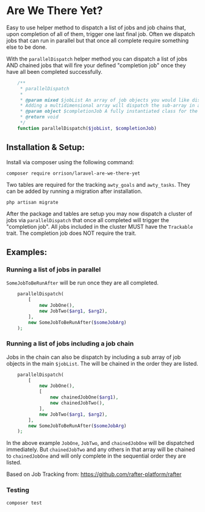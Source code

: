 # Are We There Yet?

Easy to use helper method to dispatch a list of jobs and job chains that, upon completion of all of them, trigger one last final job. Often we dispatch jobs that can run in parallel but that once all complete require something else to be done.

With the `parallelDispatch` helper method you can dispatch a list of jobs AND chained jobs that will fire your defined "completion job" once they have all been completed successfully.

```php
    /**
     * parallelDispatch
     *
     * @param mixed $jobList An array of job objects you would like dispatched and tracked.
     * Adding a multidimensional array will dispatch the sub-array in a job chain in the order they are listed
     * @param object $completionJob A fully instantiated class for the job to be run once all other jobs in the job list have completed.
     * @return void
     */
    function parallelDispatch($jobList, $completionJob)
```

## Installation & Setup:

Install via composer using the following command:

```shell script
composer require orrison/laravel-are-we-there-yet
```

Two tables are required for the tracking `awty_goals` and `awty_tasks`. They can be added by running a migration after installation.

```shell script
php artisan migrate
```

After the package and tables are setup you may now dispatch a cluster of jobs via `parallelDispatch` that once all completed will trigger the "completion job".
All jobs included in the cluster MUST have the `Trackable` trait. The completion job does NOT require the trait.

## Examples:

### Running a list of jobs in parallel
`SomeJobToBeRunAfter` will be run once they are all completed.
```php
    parallelDispatch(
        [
            new JobOne(),
            new JobTwo($arg1, $arg2),
        ],
        new SomeJobToBeRunAfter($someJobArg)
    );
```

### Running a list of jobs including a job chain
Jobs in the chain can also be dispatch by including a sub array of job objects in the main `$jobList`. The will be chained in the order they are listed.
```php
    parallelDispatch(
        [
            new JobOne(),
            [
                new chainedJobOne($arg1),
                new chainedJobTwo(),
            ],
            new JobTwo($arg1, $arg2),
        ],
        new SomeJobToBeRunAfter($someJobArg)
    );
```
In the above example `JobOne`, `JobTwo`, and `chainedJobOne` will be dispatched immediately. But `chainedJobTwo` and any others in that array will be chained to `chainedJobOne` and will only complete in the sequential order they are listed.

Based on Job Tracking from: https://github.com/rafter-platform/rafter

### Testing

``` bash
composer test
```